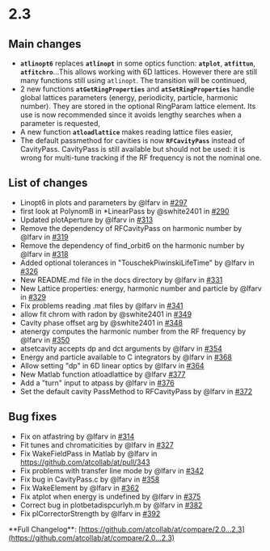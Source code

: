 
# 2.3
## Main changes
-  **`atlinopt6`** replaces **`atlinopt`** in some optics function: **`atplot`**, **`atfittun`**, **`atfitchro`**…This allows working with 6D lattices. However there are still many functions still using `atlinopt`. The transition will be continued, 
-  2 new functions **`atGetRingProperties`** and **`atSetRingProperties`** handle global lattices parameters (energy, periodicity, particle, harmonic number). They are stored in the optional RingParam lattice element. Its use is now recommended since it avoids lengthy searches when a parameter is requested, 
-  A new function **`atloadlattice`** makes reading lattice files easier, 
-  The default passmethod for cavities is now **`RFCavityPass`** instead of CavityPass. CavityPass is still available but should not be used: it is wrong for multi\-tune tracking if the RF frequency is not the nominal one. 
## List of changes
-  Linopt6 in plots and parameters by @lfarv in [\#297](https://github.com/atcollab/at/pull/297) 
-  first look at PolynomB in \*LinearPass by @swhite2401 in [\#290](https://github.com/atcollab/at/pull/290) 
-  Updated plotAperture by @lfarv in [\#313](https://github.com/atcollab/at/pull/313) 
-  Remove the dependency of RFCavityPass on harmonic number by @lfarv in [\#319](https://github.com/atcollab/at/pull/319) 
-  Remove the dependency of find\_orbit6 on the harmonic number by @lfarv in [\#318](https://github.com/atcollab/at/pull/318) 
-  Added optional tolerances in "TouschekPiwinskiLifeTime" by @lfarv in [\#326](https://github.com/atcollab/at/pull/326) 
-  New README.md file in the docs directory by @lfarv in [\#331](https://github.com/atcollab/at/pull/331) 
-  New Lattice properties: energy, harmonic number and particle by @lfarv in [\#329](https://github.com/atcollab/at/pull/329) 
-  Fix problems reading .mat files by @lfarv in [\#341](https://github.com/atcollab/at/pull/341) 
-  allow fit chrom with radon by @swhite2401 in [\#349](https://github.com/atcollab/at/pull/349) 
-  Cavity phase offset arg by @swhite2401 in [\#348](https://github.com/atcollab/at/pull/348) 
-  atenergy computes the harmonic number from the RF frequency by @lfarv in [\#350](https://github.com/atcollab/at/pull/350) 
-  atsetcavity accepts dp and dct arguments by @lfarv in [\#354](https://github.com/atcollab/at/pull/354) 
-  Energy and particle available to C integrators by @lfarv in [\#368](https://github.com/atcollab/at/pull/368) 
-  Allow setting "dp" in 6D linear optics by @lfarv in [\#364](https://github.com/atcollab/at/pull/364) 
-  New Matlab function atloadlattice by @lfarv [\#377](http://in%20https//github.com/atcollab/at/pull/377) 
-  Add a "turn" input to atpass by @lfarv in [\#376](https://github.com/atcollab/at/pull/376) 
-  Set the default cavity PassMethod to RFCavityPass by @lfarv in [\#372](https://github.com/atcollab/at/pull/372) 
## Bug fixes
-  Fix on atfastring by @lfarv in [\#314](https://github.com/atcollab/at/pull/314) 
-  Fit tunes and chromaticities by @lfarv in [\#327](https://github.com/atcollab/at/pull/327) 
-  Fix WakeFieldPass in Matlab by @lfarv in https://github.com/atcollab/at/pull/343 
-  Fix problems with transfer line mode by @lfarv in [\#342](https://github.com/atcollab/at/pull/342) 
-  Fix bug in CavityPass.c by @lfarv in [\#358](https://github.com/atcollab/at/pull/358) 
-  Fix WakeElement by @lfarv in [\#362](https://github.com/atcollab/at/pull/362) 
-  Fix atplot when energy is undefined by @lfarv in [\#375](https://github.com/atcollab/at/pull/375) 
-  Correct bug in plotbetadispcurlyh.m by @lfarv in [\#382](https://github.com/atcollab/at/pull/382) 
-  Fix plCorrectorStrength by @lfarv in [\#392](https://github.com/atcollab/at/pull/392) 


\*\*Full Changelog\*\*: [https://github.com/atcollab/at/compare/2.0...2.3](https://github.com/atcollab/at/compare/2.0...2.3)

